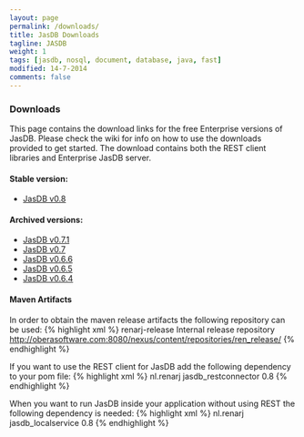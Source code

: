 ```yaml
---
layout: page
permalink: /downloads/
title: JasDB Downloads
tagline: JASDB
weight: 1
tags: [jasdb, nosql, document, database, java, fast]
modified: 14-7-2014
comments: false
---
```


### Downloads
This page contains the download links for the free Enterprise versions of JasDB. Please check the wiki for info on how to use the downloads provided to get started. The download contains both the REST client libraries and Enterprise JasDB server.

#### Stable version:

* [JasDB v0.8](https://bitbucket.org/oberasoftware/jasdb_open/downloads/jasdb_0.8.zip)

#### Archived versions:

* [JasDB v0.7.1](https://bitbucket.org/oberasoftware/jasdb_open/downloads/jasdb_0.7.1.zip)
* [JasDB v0.7](https://bitbucket.org/oberasoftware/jasdb_open/downloads/jasdb_0.7.zip)
* [JasDB v0.6.6](https://bitbucket.org/oberasoftware/jasdb_open/downloads/jasdb_0.6.6.0.zip)
* [JasDB v0.6.5](https://bitbucket.org/oberasoftware/jasdb_open/downloads/cdlayout_0.6.5.zip)
* [JasDB v0.6.4](https://bitbucket.org/oberasoftware/jasdb_open/downloads/cdlayout_0.6.4.0.zip)

#### Maven Artifacts

In order to obtain the maven release artifacts the following repository can be used:
{% highlight xml %}
<repository>
  <id>renarj-release</id>
  <name>Internal release repository</name>
  <url>http://oberasoftware.com:8080/nexus/content/repositories/ren_release/</url>
</repository>
{% endhighlight %}

If you want to use the REST client for JasDB add the following dependency to your pom file:
{% highlight xml %}
<dependency>
   <groupId>nl.renarj</groupId>
   <artifactId>jasdb_restconnector</artifactId>
   <version>0.8</version>
</dependency>
{% endhighlight %}

When you want to run JasDB inside your application without using REST the following dependency is needed:
{% highlight xml %}
<dependency>
   <groupId>nl.renarj</groupId>
   <artifactId>jasdb_localservice</artifactId>
   <version>0.8</version>
</dependency>
{% endhighlight %}
